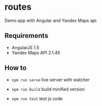 # routes

Demo app with Angular and Yandex Maps api.

## Requirements
* AngularJS 1.5
* Yandex Maps API 2.1.45

## How to

* `npm run serve` live server with watcher

* `npm run build` build minified version

* `npm run test` test js code
